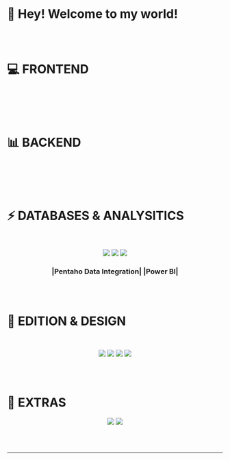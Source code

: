 # 💫 Hey! Welcome to my world!
<br><br>


# 💻 FRONTEND
<br>

<br><br>

# 📊 BACKEND
<br>


<br><br>


# ⚡ DATABASES & ANALYSITICS
<br>
<p align="center">
  <img src="https://img.shields.io/badge/PostgreSQL-316192?style=for-the-badge&logo=postgresql&logoColor=white"/>
  <img src="https://img.shields.io/badge/MySQL-00000F?style=for-the-badge&logo=mysql&logoColor=white"/>
  <img src="https://img.shields.io/badge/MongoDB-4EA94B?style=for-the-badge&logo=mongodb&logoColor=white"/>
  <h3 align="center">|Pentaho Data Integration| |Power BI|</h3>
</p>
<br><br>


# 🎨 EDITION & DESIGN
<br>
<p align="center">
  <img src="https://img.shields.io/badge/Adobe%20after%20affects-CF96FD?style=for-the-badge&logo=Adobe%20after%20effects&logoColor=393665"/>
  <img src="https://img.shields.io/badge/Adobe%20Premiere%20Pro-9999FF?style=for-the-badge&logo=Adobe%20Premiere%20Pro&logoColor=white"/>
  <img src="https://img.shields.io/badge/Adobe%20Illustrator-FF9A00?style=for-the-badge&logo=adobe%20illustrator&logoColor=white"/>
  <img src="https://img.shields.io/badge/Figma-F24E1E?style=for-the-badge&logo=figma&logoColor=white">
</p>
<br><br>


# 🚀 EXTRAS
<p align="center">
  <img src="https://img.shields.io/badge/blender-%23F5792A.svg?style=for-the-badge&logo=blender&logoColor=white"/>
  <img src="https://skillicons.dev/icons?i=sketchup" />
  
</p>
<br><br>






---


<!-- Proudly created with GPRM ( https://gprm.itsvg.in ) -->

